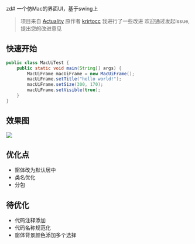 zd# 一个仿Mac的界面UI，基于swing上

> 项目来自 [Actuality](https://github.com/krirtocc/Actuality)
> 原作者 [krirtocc](https://github.com/krirtocc)
> 我进行了一些改进
> 欢迎通过发起Issue, 提出您的改进意见

## 快速开始

```java
public class MacUiTest {
    public static void main(String[] args) {
        MacUiFrame macUiFrame = new MacUiFrame();
        macUiFrame.setTitle("hello world!");
        macUiFrame.setSize(300, 170);
        macUiFrame.setVisible(true);
    }
}
```

## 效果图

![](https://ws1.sinaimg.cn/large/006tNc79ly1fzgzh5vev5j308c04qt8j.jpg)

## 优化点

- 窗体改为默认居中
- 类名优化
- 分包

## 待优化

- 代码注释添加
- 代码名称规范化
- 窗体背景颜色添加多个选择

